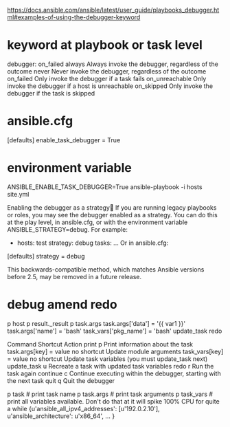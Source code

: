 https://docs.ansible.com/ansible/latest/user_guide/playbooks_debugger.html#examples-of-using-the-debugger-keyword

# keyword at playbook or task level
debugger: on_failed
always         Always invoke the debugger, regardless of the outcome
never          Never invoke the debugger, regardless of the outcome
on_failed      Only invoke the debugger if a task fails
on_unreachable Only invoke the debugger if a host is unreachable
on_skipped     Only invoke the debugger if the task is skipped

# ansible.cfg
[defaults]
enable_task_debugger = True

# environment variable
ANSIBLE_ENABLE_TASK_DEBUGGER=True ansible-playbook -i hosts site.yml

Enabling the debugger as a strategy
If you are running legacy playbooks or roles, you may see the debugger enabled as a strategy. You can do this at the play level, in ansible.cfg, or with the environment variable ANSIBLE_STRATEGY=debug. For example:

- hosts: test
  strategy: debug
  tasks:
  ...
Or in ansible.cfg:

[defaults]
strategy = debug

This backwards-compatible method, which matches Ansible versions before 2.5, may be removed in a future release.

# debug amend redo
p host
p result._result
p task.args
task.args['data'] = '{{ var1 }}'
task.args['name'] = 'bash'
task_vars['pkg_name'] = 'bash'
update_task
redo

Command                   Shortcut      Action
print                     p             Print information about the task
task.args[key] = value    no shortcut   Update module arguments
task_vars[key] = value    no shortcut   Update task variables (you must update_task next)
update_task               u             Recreate a task with updated task variables
redo                      r             Run the task again
continue                  c             Continue executing within the debugger, starting with the next task
quit                      q             Quit the debugger


p task       # print task name
p task.args  # print task arguments
p task_vars  # print all variables available. Don't do that at it will spike 100% CPU for quite a while
{u'ansible_all_ipv4_addresses': [u'192.0.2.10'],
 u'ansible_architecture': u'x86_64',
 ...
}
